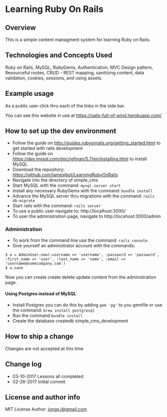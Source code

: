 # Learning Ruby On Rails

## Overview

This is a simple content managment system for learning Ruby on Rails. 

## Technologies and Concepts Used
   
Ruby on Rails, MySQL, RubyGems, Authentication, MVC Design pattern, Resourceful routes, CRUD - REST mapping, sanitizing content, data validation, cookies, sessions, and using assets.

## Example usage
   As a public user click thru each of the links in the side bar.  

   You can see this website in use at https://sails-full-of-wind.herokuapp.com/  

## How to set up the dev environment
* Follow the guide on http://guides.rubyonrails.org/getting_started.html to get started with rails development
* Follow the guide on https://dev.mysql.com/doc/refman/5.7/en/installing.html to install MySQL
* Download the repository: https://github.com/jamesjbot/LearningRubyOnRails
* Navigate into the directory of simple_cms
* Start MySQL with the command: `mysql.server start`
* Install any necessary RubyGems with the command: `bundle install`
* Advance the MySQL server thru migrations with the command: `rails db:migrate`
* Start rails with the command: `rails server`
* To use a public user navigate to: http://localhost:3000/
* To user the administration page, navigate to http://locahost:3000/admin

### Administration
* To work from the command line use the command: `rails console`
* Give yourself an administrator account with the commands: 
```
$ a = AdminUser.new(:username => 'username', :password => 'password', :first_name => 'user', :last_name => 'name', :email => 'username@somecompany.com')
$ a.save
```
Now you can create create delete update content from the administration page.

#### Using Postgres instead of MySQL
* Install Postgres you can do this by adding `gem 'pg'` to you gemfile or use the command: `brew install postgresql`
* Run the command `bundle install`
* Create the database createdb simple_cms_development



## How to ship a change
Changes are not accepted at this time
 
## Change log
* 03-10-2017 Lessons all completed
* 02-26-2017 Initial commit

## License and author info
MIT License
Author: jongs.j@gmail.com
